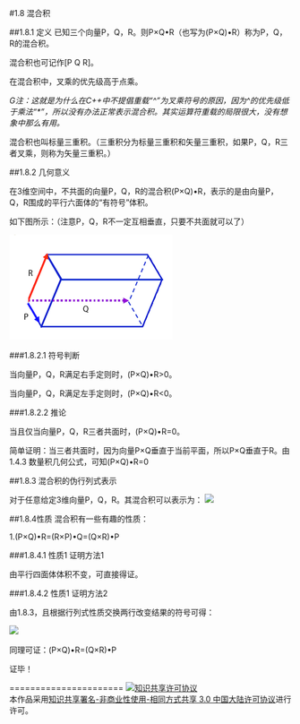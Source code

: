 #1.8 混合积

##1.8.1 定义
已知三个向量P，Q，R。则P×Q•R（也写为(P×Q)•R）称为P，Q，R的混合积。

混合积也可记作[P Q R]。

在混合积中，叉乘的优先级高于点乘。

*G注：这就是为什么在C++中不提倡重载“^”为叉乘符号的原因，因为^的优先级低于乘法“\*”，所以没有办法正常表示混合积。其实运算符重载的局限很大，没有想象中那么有用。*

混合积也叫标量三重积。（三重积分为标量三重积和矢量三重积，如果P，Q，R三者叉乘，则称为矢量三重积。）

##1.8.2 几何意义

在3维空间中，不共面的向量P，Q，R的混合积(P×Q)•R，表示的是由向量P，Q，R围成的平行六面体的“有符号”体积。

如下图所示：（注意P，Q，R不一定互相垂直，只要不共面就可以了）

![替代文本](pic/1-8-1.png "1-8-1.png")

###1.8.2.1 符号判断

当向量P，Q，R满足右手定则时，(P×Q)•R>0。

当向量P，Q，R满足左手定则时，(P×Q)•R<0。

###1.8.2.2 推论

当且仅当向量P，Q，R三者共面时，(P×Q)•R=0。

简单证明：当三者共面时，因为向量P×Q垂直于当前平面，所以P×Q垂直于R。由1.4.3 数量积几何公式，可知(P×Q)•R=0

##1.8.3 混合积的伪行列式表示

对于任意给定3维向量P，Q，R。其混合积可以表示为：
<img src="http://www.forkosh.com/mathtex.cgi?$$\left( {P \times Q} \right) \cdot R = \left| {\begin{array}{*{20}{c}}
{{P_x}}&{{P_y}}&{{P_z}}\\
{{Q_x}}&{{Q_y}}&{{Q_z}}\\
{{R_x}}&{{R_y}}&{{R_z}}
\end{array}} \right|$$">

##1.8.4性质
混合积有一些有趣的性质：

1.(P×Q)•R=(R×P)•Q=(Q×R)•P

###1.8.4.1 性质1 证明方法1

由平行四面体体积不变，可直接得证。

###1.8.4.2 性质1 证明方法2

由1.8.3，且根据行列式性质交换两行改变结果的符号可得：

<img src="http://www.forkosh.com/mathtex.cgi?$$\begin{array}{l}
\left( {P \times Q} \right) \cdot R = \left| {\begin{array}{*{20}{c}}
{{P_x}}&{{P_y}}&{{P_z}}\\
{{Q_x}}&{{Q_y}}&{{Q_z}}\\
{{R_x}}&{{R_y}}&{{R_z}}
\end{array}} \right|\\
 =  - \left| {\begin{array}{*{20}{c}}
{{R_x}}&{{R_y}}&{{R_z}}\\
{{Q_x}}&{{Q_y}}&{{Q_z}}\\
{{P_x}}&{{P_y}}&{{P_z}}
\end{array}} \right| = \left| {\begin{array}{*{20}{c}}
{{R_x}}&{{R_y}}&{{R_z}}\\
{{P_x}}&{{P_y}}&{{P_z}}\\
{{Q_x}}&{{Q_y}}&{{Q_z}}
\end{array}} \right|\\
 = \left( {R \times P} \right) \cdot Q
\end{array}$$">

同理可证：(P×Q)•R=(Q×R)•P

证毕！

======================
<a rel="license" href="http://creativecommons.org/licenses/by-nc-sa/3.0/cn/"><img alt="知识共享许可协议" style="border-width:0" src="https://i.creativecommons.org/l/by-nc-sa/3.0/cn/88x31.png" /></a><br />本作品采用<a rel="license" href="http://creativecommons.org/licenses/by-nc-sa/3.0/cn/">知识共享署名-非商业性使用-相同方式共享 3.0 中国大陆许可协议</a>进行许可。